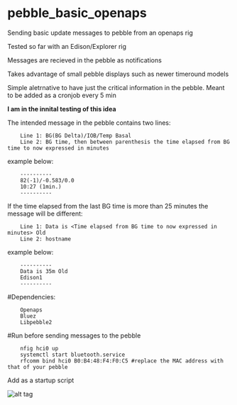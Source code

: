# pebble_basic_openaps

Sending basic update messages to pebble from an openaps rig

Tested so far with an Edison/Explorer rig

Messages are recieved in the pebble as notifications

Takes advantage of small pebble displays such as newer timeround models

Simple aletrnative to have just the critical information in the pebble. Meant to be added as a cronjob every 5 min

**I am in the innital testing of this idea**

The intended message in the pebble contains two lines:

        Line 1: BG(BG Delta)/IOB/Temp Basal
        Line 2: BG time, then between parenthesis the time elapsed from BG time to now expressed in minutes
  
example below:

        ----------
        82(-1)/-0.583/0.0
        10:27 (1min.)
        ----------

If the time elapsed from the last BG time is more than 25 minutes the message will be different:

        Line 1: Data is <Time elapsed from BG time to now expressed in minutes> Old
        Line 2: hostname
        
example below:

        ----------
        Data is 35m Old
        Edison1
        ----------


#Dependencies:

        Openaps
        Bluez
        Libpebble2

#Run before sending messages to the pebble 

        nfig hci0 up
        systemctl start bluetooth.service 
        rfcomm bind hci0 B0:B4:48:F4:F0:C5 #replace the MAC address with that of your pebble

Add as a startup script

![alt tag](https://github.com/betluis/pebble_basic_openaps/blob/master/picture_1.jpg)
